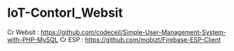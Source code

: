 # IoT-Contorl_Websit
Cr Websit : https://github.com/codeceil/Simple-User-Management-System-with-PHP-MySQL
Cr ESP : https://github.com/mobizt/Firebase-ESP-Client
